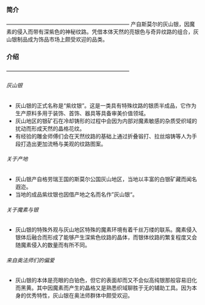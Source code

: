 ### 简介
———————————————————————
产自斯莫尔的灰山银，因魔素的侵入而带有深紫色的神秘纹路。凭借本体天然的亮银色与奇异纹路的组合，灰山银制品成为饰品市场上颇受欢迎的品类。
### 介绍
———————————————————————
###### 灰山银
- 灰山银的正式名称是“紫纹银”。这是一类具有特殊纹路的银质半成品，它作为生产原料多用于装饰、首饰、器具等具备审美价值领域。
- 灰山地区的银矿石在冷却铸形的过程中会因为内部对魔素敏感的杂质受织域的扰动而形成天然的晶格花纹。
- 有经验的雕金师傅们会在天然纹路的基础上通过折叠锻打、拉丝熔铸等人为手段打造出更加流畅与美观的纹路图案。
###### 关于产地
- 灰山银产自格劳瑞王国的斯莫尔公国灰山地区，当地以丰富的白银矿藏而闻名遐迩。
- 当地的成品紫纹银也因借产地之名而名作”灰山银“。
###### 关于魔素与银
- 灰山银的特殊外观与灰山地区特殊的魔素环境有着千丝万缕的联系。魔素侵入银体后融合而形成了能够产生深紫色纹路的晶体，而银体纹路的繁复程度又会随魔素侵入的数量而有所不同。
###### 来自奥法师们的偏爱
- 灰山银的本体是亮眼的白铂色，但它的表面却而又不会似高纯银那般容易旧化而黑黄。其中因魔素而产生的晶格又是熟悉织域聊胜于无的辅助工具。因为本身的优秀特性，灰山银在奥法师群体中颇受欢迎。